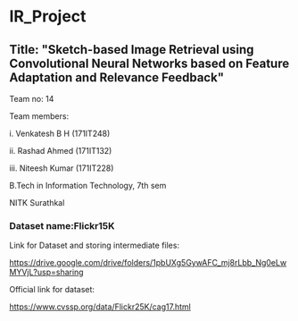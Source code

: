 # IR_Project


## Title: "Sketch-based Image Retrieval using Convolutional Neural Networks based on Feature Adaptation and Relevance Feedback"

Team no: 14


Team members:

i. Venkatesh B H (171IT248)

ii. Rashad Ahmed (171IT132)

iii. Niteesh Kumar (171IT228)


B.Tech in Information Technology, 7th sem


NITK Surathkal

### Dataset name:Flickr15K

Link for Dataset and storing intermediate files:

https://drive.google.com/drive/folders/1pbUXg5GywAFC_mj8rLbb_Ng0eLwMYVjL?usp=sharing


Official link for dataset:

https://www.cvssp.org/data/Flickr25K/cag17.html
